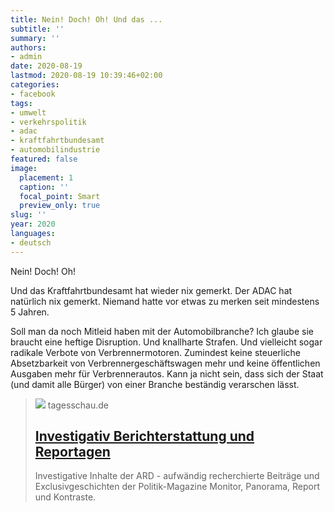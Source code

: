 ```yaml
---
title: Nein! Doch! Oh! Und das ...
subtitle: ''
summary: ''
authors:
- admin
date: 2020-08-19
lastmod: 2020-08-19 10:39:46+02:00
categories:
- facebook
tags:
- umwelt
- verkehrspolitik
- adac
- kraftfahrtbundesamt
- automobilindustrie
featured: false
image:
  placement: 1
  caption: ''
  focal_point: Smart
  preview_only: true
slug: ''
year: 2020
languages:
- deutsch
---
```


Nein! Doch! Oh!

Und das Kraftfahrtbundesamt hat wieder nix gemerkt. Der ADAC hat natürlich nix gemerkt. Niemand hatte vor etwas zu merken seit mindestens 5 Jahren.

Soll man da noch Mitleid haben mit der Automobilbranche? Ich glaube sie braucht eine heftige Disruption. Und knallharte Strafen. Und vielleicht sogar radikale Verbote von Verbrennermotoren. Zumindest keine steuerliche Absetzbarkeit von Verbrennergeschäftswagen mehr und keine öffentlichen Ausgaben mehr für Verbrennerautos. Kann ja nicht sein, dass sich der Staat (und damit alle Bürger) von einer Branche beständig verarschen lässt.
> [![](https://images.tagesschau.de/image/89045d82-5cd5-46ad-8f91-73911add30ee/AAABh3YLLz0/AAABibBxqrQ/16x9-1280/tagesschau-logo-100.jpg)](https://www.tagesschau.de/investigativ/swr/audi-abgasskandal-109.html)
> tagesschau.de
> ## [Investigativ Berichterstattung und Reportagen](https://www.tagesschau.de/investigativ/swr/audi-abgasskandal-109.html)
>
>Investigative Inhalte der ARD - aufwändig recherchierte Beiträge und Exclusivgeschichten der Politik-Magazine Monitor, Panorama, Report und Kontraste.